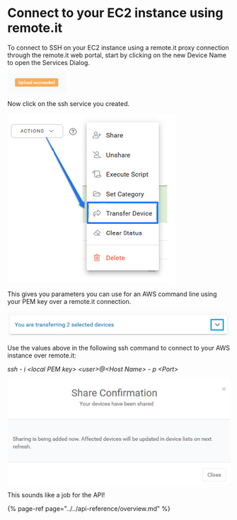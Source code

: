 # Connect to your EC2 instance using remote.it

To connect to SSH on your EC2 instance using a remote.it proxy connection through the remote.it web portal, start by clicking on the new Device Name to open the Services Dialog.

![](../../.gitbook/assets/image%20%2813%29.png)

Now click on the ssh service you created.

![](../../.gitbook/assets/image%20%28224%29.png)

This gives you parameters you can use for an AWS command line using your PEM key over a remote.it connection.

![](../../.gitbook/assets/image%20%28156%29.png)

Use the values above in the following ssh command to connect to your AWS instance over remote.it:

_ssh - i &lt;local PEM key&gt; &lt;user&gt;@&lt;Host Name&gt; - p &lt;Port&gt;_

![](../../.gitbook/assets/image%20%28311%29.png)

This sounds like a job for the API!

{% page-ref page="../../api-reference/overview.md" %}

